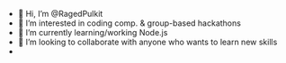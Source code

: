 - 👋 Hi, I’m @RagedPulkit
- 👀 I’m interested in coding comp. & group-based hackathons
- 🌱 I’m currently learning/working Node.js
- 💞️ I’m looking to collaborate with anyone who wants to learn new skills
-

<!---
RagedPulkit/RagedPulkit is a ✨ special ✨ repository because its `README.md` (this file) appears on your GitHub profile.
You can click the Preview link to take a look at your changes.
--->
